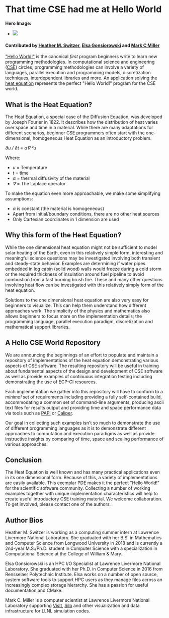 # That time CSE had me at Hello World

**Hero Image:**

 - <img src='https://github.com/betterscientificsoftware/images/raw/master/hello_world_sun_heat.png'/>

#### Contributed by [Heather M. Switzer](https://github.com/heatherms27 "Heather Switzer GitHub Profile"), [Elsa Gonsiorowski](https://github.com/gonsie "Elsa Gonsiorowski GitHub Profile") and [Mark C Miller](https://github.com/markcmiller86 "Mark C Miller GitHub Profile")

["Hello World!"](https://www.thesoftwareguild.com/blog/the-history-of-hello-world/)
is the canonical *first* program beginners write to learn new programming methodologies.
In computational science and engineering ([CSE](https://en.wikipedia.org/wiki/Computational_engineering))
circles, programming methodologies can involve a variety of languages, parallel execution
and programming models, discretization techniques, interdependent libraries and more.
An application solving the [heat equation](https://en.wikipedia.org/wiki/Heat_equation)
represents the perfect "Hello World!" program for the CSE world.

## What is the Heat Equation?
The Heat Equation, a special case of the Diffusion Equation, was developed by Joseph
Fourier in 1822. It describes how the distribution of heat varies over space and time
in a material. While there are many adaptations for different scenarios, beginner CSE
programmers often start with the one-dimensional, homogeneous Heat Equation as an
introductory problem.

_&part;u / &part;t = &alpha;&nabla; &sup2;u_

Where:
* _u_ = Temperature
* _t_ = time
* _&alpha;_  = thermal diffusivity of the material
* _&nabla;_ = The Laplace operator

To make the equation even more approachable, we make some simplifying assumptions:
* _&alpha;_ is constant (the material is homogeneous)
* Apart from initial/boundary conditions, there are no other heat sources
* Only Cartesian coordinates in 1 dimension are used

## Why this form of the Heat Equation?
While the one dimensional heat equation might not be sufficient to
model solar heating of the Earth, even in this relatively simple form,
interesting and meaningful science questions may be investigated involving
both transient and steady-state behavior. Examples are determining if water
pipes embedded in log cabin (solid wood) walls would freeze during a cold
storm or the required thickness of insulation around fuel pipeline to avoid
combustion from a fast burning brush fire. These and many other questions
involving heat flow can be investigated with this relatively simply form of
the heat equation.

Solutions to the one dimensional heat equation are also very easy for
beginners to visualize. This can help them understand how different
approaches work. The simplicity of the physics and mathematics also
allows beginners to focus more on the implementation details; the
programming language, parallel execution paradigm, discretization and
mathematical support libraries.

## A Hello CSE World Repository
We are announcing the beginnings of an effort to populate and maintain a
repository of implementations of the heat equation demonstrating various
aspects of CSE software. The resulting repository will be useful in training
about fundamental aspects of the design and development of CSE software as
well as provide examples of continuous integration testing including
demonstrating the use of ECP-CI resources.

Each implementation we gather into this repository will have to conform
to a *minimal* set of requirements including providing a fully self-contained
build, accommodating a common set of command-line arguments, producing ascii
text files for results output and providing time and space performance data via 
tools such as [PAPI](https://icl.utk.edu/papi/) or [Caliper](https://software.llnl.gov/Caliper/).

Our goal in collecting such examples isn't so much to demonstrate the use of
different programming languages as it is to demonstrate different approaches
to computation and execution paradigms as well as provide instructive insights
by comparing of time, space and scaling performance of various approaches.

## Conclusion
The Heat Equation is well known and has many practical applications even in
its one dimensional form. Because of this, a variety of implementations are
easily available. This exemplar PDE makes it the perfect "Hello World!" for
the scientific software community. Collecting a number of working examples
together with unique implementation characteristics will help to create 
useful introductory CSE training material. We welcome collaboration.
To get involved, please contact one of the authors.

## Author Bios

Heather M. Switzer is working as a computing summer intern at Lawrence Livermore National Laboratory. She graduated with her B.S. in Mathematics and Computer Science from Longwood University in 2018 and is currently a 2nd-year M.S./Ph.D. student in Computer Science with a specialization in Computational Science at the College of William & Mary.

Elsa Gonsiorowski is an HPC I/O Specialist at Lawrence Livermore National Laboratory. She graduated with her Ph.D. in Computer Science in 2016 from Rensselaer Polytechnic Institute. Elsa works on a number of open source, system software tools to support HPC users as they manage files across an increasingly complex storage hierarchy. She has a passion for useful documentation and CMake.

Mark C. Miller is a computer scientist at Lawrence Livermore National Laboratory supporting
[VisIt](https:/visit.llnl.gov), [Silo](https://silo.llnl.gov) and other visualization and
data infrastructure for LLNL simulation codes.

<!---
Publish: Yes
RSS update:
Categories: Development
Topics: Software Engineering, Programming Languages and Tools
Tags:
Level:
Prerequisites: default
Aggregate:
--->
